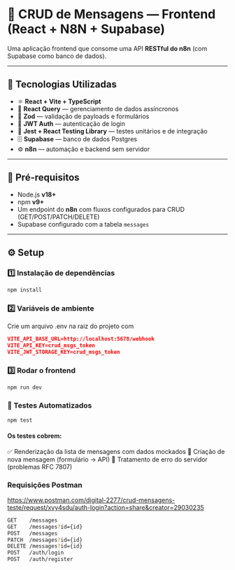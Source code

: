 # 📨 CRUD de Mensagens — Frontend (React + N8N + Supabase)

Uma aplicação frontend que consome uma API **RESTful do n8n** (com Supabase como banco de dados).  

---

## 🚀 Tecnologias Utilizadas

- ⚛️ **React + Vite + TypeScript**
- 🎯 **React Query** — gerenciamento de dados assíncronos
- 🧩 **Zod** — validação de payloads e formulários
- 🔐 **JWT Auth** — autenticação de login
- 🧪 **Jest + React Testing Library** — testes unitários e de integração
- 🗄️ **Supabase** — banco de dados Postgres
- ⚙️ **n8n** — automação e backend sem servidor

---

## 🧰 Pré-requisitos

- Node.js **v18+**
- npm **v9+**
- Um endpoint do **n8n** com fluxos configurados para CRUD (GET/POST/PATCH/DELETE)
- Supabase configurado com a tabela `messages`

---

## ⚙️ Setup

### 1️⃣ Instalação de dependências
```bash
npm install
```

### 2️⃣ Variáveis de ambiente
Crie um arquivo .env na raiz do projeto com
```json
VITE_API_BASE_URL=http://localhost:5678/webhook
VITE_API_KEY=crud_msgs_token
VITE_JWT_STORAGE_KEY=crud_msgs_token
```

### 3️⃣ Rodar o frontend
```bash
npm run dev
```

### 🧪 Testes Automatizados
```bash
npm test
```

#### Os testes cobrem:
✅ Renderização da lista de mensagens com dados mockados
📨 Criação de nova mensagem (formulário → API)
🚫 Tratamento de erro do servidor (problemas RFC 7807)

### Requisições Postman
https://www.postman.com/digital-2277/crud-mensagens-teste/request/xvy4sdu/auth-login?action=share&creator=29030235

```bash
GET    /messages
GET    /messages?id={id}
POST   /messages
PATCH  /messages?id={id}
DELETE /messages?id={id}
POST   /auth/login
POST   /auth/register
```
